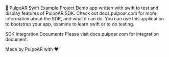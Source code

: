 🚀 PulpoAR Swift Example Project
Demo app written with swift to test and display features of PulpoAR SDK. Check out docs.pulpoar.com for more information about the SDK, and what it can do. You can use this application to bootstrap your app, examine to learn swift or to do testing.

SDK Integration Documents
Please visit docs.pulpoar.com for integration document.

Made by PulpoAR with ❤️
